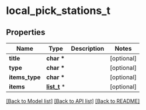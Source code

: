 # local_pick_stations_t

## Properties
Name | Type | Description | Notes
------------ | ------------- | ------------- | -------------
**title** | **char \*** |  | [optional] 
**type** | **char \*** |  | [optional] 
**items_type** | **char \*** |  | [optional] 
**items** | [**list_t**](channel_place_ref.md) \* |  | [optional] 

[[Back to Model list]](../README.md#documentation-for-models) [[Back to API list]](../README.md#documentation-for-api-endpoints) [[Back to README]](../README.md)


